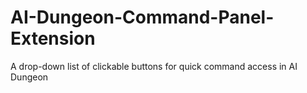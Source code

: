 # AI-Dungeon-Command-Panel-Extension
A drop-down list of clickable buttons for quick command access in AI Dungeon
